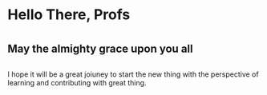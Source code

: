 # <h1> Hello There, Profs <h1>
# <h2> May the almighty grace upon you all <h2>

I hope it will be a great joiuney to start the new thing with the perspective of learning and contributing with great thing.
